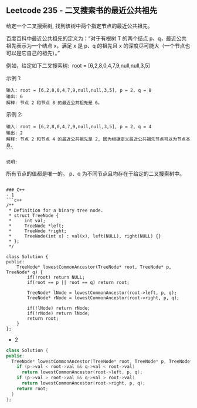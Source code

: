 ## Leetcode 235 - 二叉搜索书的最近公共祖先

给定一个二叉搜索树, 找到该树中两个指定节点的最近公共祖先。

百度百科中最近公共祖先的定义为：“对于有根树 T 的两个结点 p、q，最近公共祖先表示为一个结点 x，满足 x 是 p、q 的祖先且 x 的深度尽可能大（一个节点也可以是它自己的祖先）。”

例如，给定如下二叉搜索树:  root = [6,2,8,0,4,7,9,null,null,3,5]

示例 1:
```
输入: root = [6,2,8,0,4,7,9,null,null,3,5], p = 2, q = 8
输出: 6 
解释: 节点 2 和节点 8 的最近公共祖先是 6。
```

示例 2:
```
输入: root = [6,2,8,0,4,7,9,null,null,3,5], p = 2, q = 4
输出: 2
解释: 节点 2 和节点 4 的最近公共祖先是 2, 因为根据定义最近公共祖先节点可以为节点本身。
``` 

说明:
```
所有节点的值都是唯一的。
p、q 为不同节点且均存在于给定的二叉搜索树中。
```

### C++
- 1
```c++
/**
 * Definition for a binary tree node.
 * struct TreeNode {
 *     int val;
 *     TreeNode *left;
 *     TreeNode *right;
 *     TreeNode(int x) : val(x), left(NULL), right(NULL) {}
 * };
 */

class Solution {
public:
    TreeNode* lowestCommonAncestor(TreeNode* root, TreeNode* p, TreeNode* q) {
        if(!root) return NULL;
        if(root == p || root == q) return root;

        TreeNode* lNode = lowestCommonAncestor(root->left, p, q);
        TreeNode* rNode = lowestCommonAncestor(root->right, p, q);

        if(!lNode) return rNode;
        if(!rNode) return lNode;
        return root;
    }
};
```

- 2
```c++
class Solution {
public:
  TreeNode* lowestCommonAncestor(TreeNode* root, TreeNode* p, TreeNode* q) {    
    if (p->val < root->val && q->val < root->val) 
      return lowestCommonAncestor(root->left, p, q);
    if (p->val > root->val && q->val > root->val)
      return lowestCommonAncestor(root->right, p, q);
    return root;
  }
};
```